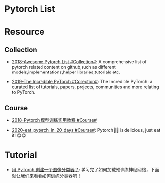 # Pytorch List

# Resource

## Collection

- [2018-Awesome Pytorch List #Collection#](https://github.com/bharathgs/Awesome-pytorch-list): A comprehensive list of pytorch related content on github,such as different models,implementations,helper libraries,tutorials etc.

- [2019-The Incredible PyTorch #Collection#](https://github.com/ritchieng/the-incredible-pytorch): The Incredible PyTorch: a curated list of tutorials, papers, projects, communities and more relating to PyTorch.

## Course

- [2018-Pytorch 模型训练实用教程 #Course#](https://github.com/tensor-yu/PyTorch_Tutorial)

- [2020-eat_pytorch_in_20_days #Course#](https://github.com/lyhue1991/eat_pytorch_in_20_days): Pytorch🍊🍉 is delicious, just eat it! 😋😋

# Tutorial

- [用 PyTorch 创建一个图像分类器？](https://zhuanlan.zhihu.com/p/52838751): 学习完了如何加载预训练神经网络，下面就让我们来看看如何训练分类器吧！
